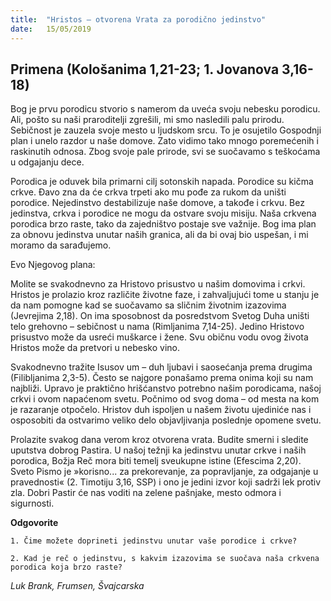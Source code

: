 ```yaml
---
title:  "Hristos – otvorena Vrata za porodično jedinstvo"
date:   15/05/2019
---
```


## Primena (Kološanima 1,21-23; 1. Jovanova 3,16-18)

Bog je prvu porodicu stvorio s namerom da uveća svoju nebesku porodicu. Ali, pošto su naši praroditelji zgrešili, mi smo nasledili palu prirodu. Sebičnost je zauzela svoje mesto u ljudskom srcu. To je osujetilo Gospodnji plan i unelo razdor u naše domove. Zato vidimo tako mnogo poremećenih i raskinutih odnosa. Zbog svoje pale prirode, svi se suočavamo s teškoćama u odgajanju dece.

Porodica je oduvek bila primarni cilj sotonskih napada. Porodice su kičma crkve. Đavo zna da će crkva trpeti ako mu pođe za rukom da uništi porodice. Nejedinstvo destabilizuje naše domove, a takođe i crkvu. Bez jedinstva, crkva i porodice ne mogu da ostvare svoju misiju. Naša crkvena porodica brzo raste, tako da zajedništvo postaje sve važnije. Bog ima plan za obnovu jedinstva unutar naših granica, ali da bi ovaj bio uspešan, i mi moramo da sarađujemo.

Evo Njegovog plana:

Molite se svakodnevno za Hristovo prisustvo u našim domovima i crkvi. Hristos je prolazio kroz različite životne faze, i zahvaljujući tome u stanju je da nam pomogne kad se suočavamo sa sličnim životnim izazovima (Jevrejima 2,18). On ima sposobnost da posredstvom Svetog Duha uništi telo grehovno – sebičnost u nama (Rimljanima 7,14-25). Jedino Hristovo prisustvo može da usreći muškarce i žene. Svu običnu vodu ovog života Hristos može da pretvori u nebesko vino.

Svakodnevno tražite Isusov um – duh ljubavi i saosećanja prema drugima (Filibljanima 2,3-5). Često se najgore ponašamo prema onima koji su nam najbliži. Upravo je praktično hrišćanstvo potrebno našim porodicama, našoj crkvi i ovom napaćenom svetu. Počnimo od svog doma – od mesta na kom je razaranje otpočelo. Hristov duh ispoljen u našem životu ujediniće nas i osposobiti da ostvarimo veliko delo objavljivanja poslednje opomene svetu.  

Prolazite svakog dana verom kroz otvorena vrata. Budite smerni i sledite uputstva dobrog Pastira. U našoj težnji ka jedinstvu unutar crkve i naših porodica, Božja Reč mora biti temelj sveukupne istine (Efescima 2,20). Sveto Pismo je »korisno... za prekorevanje, za popravljanje, za odgajanje u pravednosti« (2. Timotiju 3,16, SSP) i ono je jedini izvor koji sadrži lek protiv zla. Dobri Pastir će nas voditi na zelene pašnjake, mesto odmora i sigurnosti.

**Odgovorite**

`1.	Čime možete doprineti jedinstvu unutar vaše porodice i crkve?`

`2.	Kad je reč o jedinstvu, s kakvim izazovima se suočava naša crkvena porodica koja brzo raste?`

*Luk Brank, Frumsen, Švajcarska*
